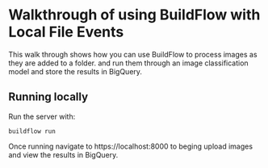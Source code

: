 # Walkthrough of using BuildFlow with Local File Events 

This walk through shows how you can use BuildFlow to process images as they are added to a folder. and run them through an image classification model and store the results in BigQuery.

## Running locally

Run the server with:

```
buildflow run
```

Once running navigate to https://localhost:8000 to beging upload images and view the results in BigQuery.

